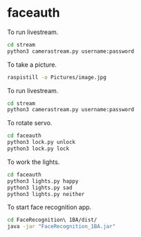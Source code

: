 # faceauth

To run livestream.
```bash
cd stream
python3 camerastream.py username:password
```

To take a picture.
```bash
raspistill -o Pictures/image.jpg
```

To run livestream.
```bash
cd stream
python3 camerastream.py username:password
```

To rotate servo.
```bash
cd faceauth
python3 lock.py unlock
python3 lock.py lock
```

To work the lights.
```bash
cd faceauth
python3 lights.py happy
python3 lights.py sad
python3 lights.py neither
```

To start face recognition app.
```bash
cd FaceRecognition\ 1BA/dist/
java -jar "FaceRecognition_1BA.jar"
```
